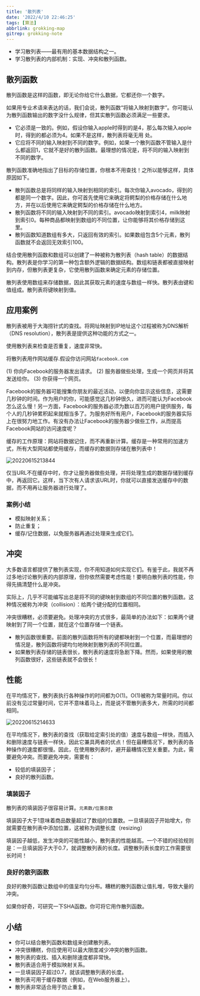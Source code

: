 ```yaml
---
title: '散列表'
date: '2022/4/10 22:46:25'
tags: [算法]
abbrlink: grokking-map
gitrep: grokking-note
---
```

- 学习散列表——最有用的基本数据结构之一。
- 学习散列表的内部机制：实现、冲突和散列函数。

<!--more-->

## 散列函数

散列函数是这样的函数，即无论你给它什么数据，它都还你一个数字。

如果用专业术语来表达的话，我们会说，散列函数“将输入映射到数字”。你可能认为散列函数输出的数字没什么规律，但其实散列函数必须满足一些要求。

- 它必须是一致的。例如，假设你输入apple时得到的是4，那么每次输入apple时，得到的都必须为4。如果不是这样，散列表将毫无用
处。
- 它应将不同的输入映射到不同的数字。例如，如果一个散列函数不管输入是什么都返回1，它就不是好的散列函数。最理想的情况是，将不同的输入映射到不同的数字。

散列函数准确地指出了目标的存储位置，你根本不用查找！之所以能够这样，具体原因如下。

- 散列函数总是将同样的输入映射到相同的索引。每次你输入avocado，得到的都是同一个数字。因此，你可首先使用它来确定将鳄梨的价格存储在什么地方，并在以后使用它来确定鳄梨的价格存储在什么地方。
- 散列函数将不同的输入映射到不同的索引。avocado映射到索引4，milk映射到索引0。每种商品都映射到数组的不同位置，让你能够将其价格存储到这里。
- 散列函数知道数组有多大，只返回有效的索引。如果数组包含5个元素，散列函数就不会返回无效索引100。

结合使用散列函数和数组可以创建了一种被称为散列表（hash table）的数据结构。散列表是你学习的第一种包含额外逻辑的数据结构。数组和链表都被直接映射到内存，但散列表更复杂，它使用散列函数来确定元素的存储位置。

散列表使用数组来存储数据，因此其获取元素的速度与数组一样快。散列表由键和值组成。散列表将键映射到值。

## 应用案例

散列表被用于大海捞针式的查找。将网址映射到IP地址这个过程被称为DNS解析（DNS resolution），散列表是提供这种功能的方式之一。

使用散列表来检查是否重复，速度非常快。

将散列表用作网站缓存.假设你访问网站`facebook.com`

(1) 你向Facebook的服务器发出请求。
(2) 服务器做些处理，生成一个网页并将其发送给你。
(3) 你获得一个网页。

Facebook的服务器可能搜集你朋友的最近活动，以便向你显示这些信息，这需要几秒钟的时间。作为用户的你，可能感觉这几秒钟很久，进而可能认为Facebook怎么这么慢！另一方面，Facebook的服务器必须为数以百万的用户提供服务，每个人的几秒钟累积起来就相当多了。为服务好所有用户，Facebook的服务器实际上在很努力地工作。有没有办法让Facebook的服务器少做些工作，从而提高Facebook网站的访问速度呢？

缓存的工作原理：网站将数据记住，而不再重新计算。缓存是一种常用的加速方式，所有大型网站都使用缓存，而缓存的数据则存储在散列表中！

![20220615213844](https://pic.ours1984.top/img/20220615213844.png!shuiyin)

仅当URL不在缓存中时，你才让服务器做些处理，并将处理生成的数据存储到缓存中，再返回它。这样，当下次有人请求该URL时，你就可以直接发送缓存中的数据，而不用再让服务器进行处理了。

### 案例小结

- 模拟映射关系；
- 防止重复；
- 缓存/记住数据，以免服务器再通过处理来生成它们。

## 冲突

大多数语言都提供了散列表实现，你不用知道如何实现它们。有鉴于此，我就不再过多地讨论散列表的内部原理，但你依然需要考虑性能！要明白散列表的性能，你得先搞清楚什么是冲突。

实际上，几乎不可能编写出总是将不同的键映射到数组的不同位置的散列函数。这种情况被称为冲突（collision）：给两个键分配的位置相同。

冲突很糟糕，必须要避免。处理冲突的方式很多，最简单的办法如下：如果两个键映射到了同一个位置，就在这个位置存储一个链表。

- 散列函数很重要。前面的散列函数将所有的键都映射到一个位置，而最理想的情况是，散列函数将键均匀地映射到散列表的不同位置。
- 如果散列表存储的链表很长，散列表的速度将急剧下降。然而，如果使用的散列函数很好，这些链表就不会很长！

## 性能

在平均情况下，散列表执行各种操作的时间都为O(1)。O(1)被称为常量时间。你以前没有见过常量时间，它并不意味着马上，而是说不管散列表多大，所需的时间都相同。

![20220615214633](https://pic.ours1984.top/img/20220615214633.png!shuiyin)

在平均情况下，散列表的查找（获取给定索引处的值）速度与数组一样快，而插入和删除速度与链表一样快，因此它兼具两者的优点！但在最糟情况下，散列表的各种操作的速度都很慢。因此，在使用散列表时，避开最糟情况至关重要。为此，需要避免冲突。而要避免冲突，需要有：

- 较低的填装因子；
- 良好的散列函数。

### 填装因子

散列表的填装因子很容易计算。`元素数/位置总数`

填装因子大于1意味着商品数量超过了数组的位置数。一旦填装因子开始增大，你就需要在散列表中添加位置，这被称为调整长度（resizing）

填装因子越低，发生冲突的可能性越小，散列表的性能越高。一个不错的经验规则是：一旦填装因子大于0.7，就调整散列表的长度。调整散列表长度的工作需要很长时间！

### 良好的散列函数

良好的散列函数让数组中的值呈均匀分布。糟糕的散列函数让值扎堆，导致大量的冲突。

如果你好奇，可研究一下SHA函数。你可将它用作散列函数。

## 小结

- 你可以结合散列函数和数组来创建散列表。
- 冲突很糟糕，你应使用可以最大限度减少冲突的散列函数。
- 散列表的查找、插入和删除速度都非常快。
- 散列表适合用于模拟映射关系。
- 一旦填装因子超过0.7，就该调整散列表的长度。
- 散列表可用于缓存数据（例如，在Web服务器上）。
- 散列表非常适合用于防止重复。


